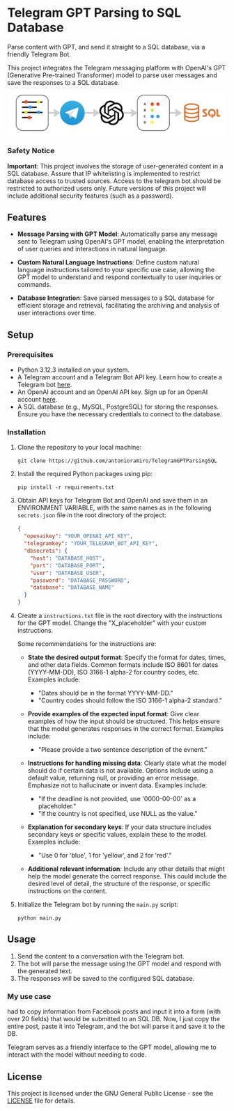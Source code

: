 # Telegram GPT Parsing to SQL Database

Parse content with GPT, and send it straight to a SQL database, via a friendly Telegram Bot.

This project integrates the Telegram messaging platform with OpenAI's GPT (Generative Pre-trained Transformer) model to parse user messages and save the responses to a SQL database.

![Diagram displaying the flow of data, from a messy text to telegram, being later parsed by GPT and sent to a SQL DB.](diagram.jpg)

### Safety Notice

**Important**: This project involves the storage of user-generated content in a SQL database. Assure that IP whitelisting is implemented to restrict database access to trusted sources. Access to the telegram bot should be restricted to authorized users only. Future versions of this project will include additional security features (such as a password).

## Features

- **Message Parsing with GPT Model**: Automatically parse any message sent to Telegram using OpenAI's GPT model, enabling the interpretation of user queries and interactions in natural language.

- **Custom Natural Language Instructions**: Define custom natural language instructions tailored to your specific use case, allowing the GPT model to understand and respond contextually to user inquiries or commands.

- **Database Integration**: Save parsed messages to a SQL database for efficient storage and retrieval, facilitating the archiving and analysis of user interactions over time.

## Setup

### Prerequisites

- Python 3.12.3 installed on your system.
- A Telegram account and a Telegram Bot API key. Learn how to create a Telegram bot [here](https://core.telegram.org/bots#3-how-do-i-create-a-bot).
- An OpenAI account and an OpenAI API key. Sign up for an OpenAI account [here](https://platform.openai.com/signup).
- A SQL database (e.g., MySQL, PostgreSQL) for storing the responses. Ensure you have the necessary credentials to connect to the database.

### Installation

1. Clone the repository to your local machine:

   ```
   git clone https://github.com/antonioramiro/TelegramGPTParsingSQL
   ```

2. Install the required Python packages using pip:

   ```
   pip install -r requirements.txt
   ```

3. Obtain API keys for Telegram Bot and OpenAI and save them in an ENVIRONMENT VARIABLE, with the same names as in the following `secrets.json` file in the root directory of the project:

   ```json
   {
     "openaikey": "YOUR_OPENAI_API_KEY",
     "telegramkey": "YOUR_TELEGRAM_BOT_API_KEY",
     "dbsecrets": {
       "host": "DATABASE_HOST",
       "port": "DATABASE_PORT",
       "user": "DATABASE_USER",
       "password": "DATABASE_PASSWORD",
       "database": "DATABASE_NAME"
     }
   }
   ```

4. Create a `instructions.txt` file in the root directory with the instructions for the GPT model. Change the "X_placeholder" with your custom instructions.

   Some recommendations for the instructions are:

   - **State the desired output format**: Specify the format for dates, times, and other data fields. Common formats include ISO 8601 for dates (YYYY-MM-DD), ISO 3166-1 alpha-2 for country codes, etc. Examples include:

     - "Dates should be in the format YYYY-MM-DD."
     - "Country codes should follow the ISO 3166-1 alpha-2 standard."

   - **Provide examples of the expected input format**: Give clear examples of how the input should be structured. This helps ensure that the model generates responses in the correct format. Examples include:

     - "Please provide a two sentence description of the evnent."

   - **Instructions for handling missing data**: Clearly state what the model should do if certain data is not available. Options include using a default value, returning null, or providing an error message. Emphasize not to hallucinate or invent data. Examples include:

     - "If the deadline is not provided, use '0000-00-00' as a placeholder."
     - "If the country is not specified, use NULL as the value."

   - **Explanation for secondary keys**: If your data structure includes secondary keys or specific values, explain these to the model. Examples include:

     - "Use 0 for 'blue', 1 for 'yellow', and 2 for 'red'."

   - **Additional relevant information**: Include any other details that might help the model generate the correct response. This could include the desired level of detail, the structure of the response, or specific instructions on the content.

5. Initialize the Telegram bot by running the `main.py` script:

   ```
   python main.py
   ```

## Usage

1. Send the content to a conversation with the Telegram bot.
2. The bot will parse the message using the GPT model and respond with the generated text.
3. The responses will be saved to the configured SQL database.

### My use case

had to copy information from Facebook posts and input it into a form (with over 20 fields) that would be submitted to an SQL DB. Now, I just copy the entire post, paste it into Telegram, and the bot will parse it and save it to the DB.

Telegram serves as a friendly interface to the GPT model, allowing me to interact with the model without needing to code.

## License

This project is licensed under the GNU General Public License - see the [LICENSE](LICENSE) file for details.
